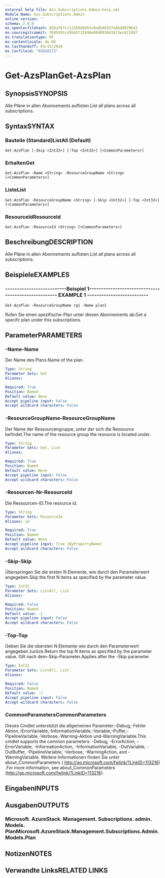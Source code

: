 ```yaml
---
external help file: Azs.Subscriptions.Admin-help.xml
Module Name: Azs.Subscriptions.Admin
online version: ''
schema: 2.0.0
ms.openlocfilehash: 02baf67cc13269d9d53c0adb40337adbd9929641
ms.sourcegitcommit: fb95591c45bb5f12b98e0690938d18f2ec611897
ms.translationtype: MT
ms.contentlocale: de-DE
ms.lasthandoff: 03/15/2020
ms.locfileid: "93828172"
---
```

# <span data-ttu-id="9ef16-101">Get-AzsPlan</span><span class="sxs-lookup"><span data-stu-id="9ef16-101">Get-AzsPlan</span></span>

## <span data-ttu-id="9ef16-102">Synopsis</span><span class="sxs-lookup"><span data-stu-id="9ef16-102">SYNOPSIS</span></span>
<span data-ttu-id="9ef16-103">Alle Pläne in allen Abonnements auflisten.</span><span class="sxs-lookup"><span data-stu-id="9ef16-103">List all plans across all subscriptions.</span></span>

## <span data-ttu-id="9ef16-104">Syntax</span><span class="sxs-lookup"><span data-stu-id="9ef16-104">SYNTAX</span></span>

### <span data-ttu-id="9ef16-105">Bauteile (Standard)</span><span class="sxs-lookup"><span data-stu-id="9ef16-105">ListAll (Default)</span></span>
```
Get-AzsPlan [-Skip <Int32>] [-Top <Int32>] [<CommonParameters>]
```

### <span data-ttu-id="9ef16-106">Erhalten</span><span class="sxs-lookup"><span data-stu-id="9ef16-106">Get</span></span>
```
Get-AzsPlan -Name <String> -ResourceGroupName <String> [<CommonParameters>]
```

### <span data-ttu-id="9ef16-107">Liste</span><span class="sxs-lookup"><span data-stu-id="9ef16-107">List</span></span>
```
Get-AzsPlan -ResourceGroupName <String> [-Skip <Int32>] [-Top <Int32>] [<CommonParameters>]
```

### <span data-ttu-id="9ef16-108">ResourceId</span><span class="sxs-lookup"><span data-stu-id="9ef16-108">ResourceId</span></span>
```
Get-AzsPlan -ResourceId <String> [<CommonParameters>]
```

## <span data-ttu-id="9ef16-109">Beschreibung</span><span class="sxs-lookup"><span data-stu-id="9ef16-109">DESCRIPTION</span></span>
<span data-ttu-id="9ef16-110">Alle Pläne in allen Abonnements auflisten.</span><span class="sxs-lookup"><span data-stu-id="9ef16-110">List all plans across all subscriptions.</span></span>

## <span data-ttu-id="9ef16-111">Beispiele</span><span class="sxs-lookup"><span data-stu-id="9ef16-111">EXAMPLES</span></span>

### <span data-ttu-id="9ef16-112">--------------------------Beispiel 1--------------------------</span><span class="sxs-lookup"><span data-stu-id="9ef16-112">-------------------------- EXAMPLE 1 --------------------------</span></span>
```
Get-AzsPlan -ResourceGroupName rg1 -Name plan1
```

<span data-ttu-id="9ef16-113">Rufen Sie einen spezifische-Plan unter diesen Abonnements ab.</span><span class="sxs-lookup"><span data-stu-id="9ef16-113">Get a specifc plan under this subscriptions.</span></span>

## <span data-ttu-id="9ef16-114">Parameter</span><span class="sxs-lookup"><span data-stu-id="9ef16-114">PARAMETERS</span></span>

### <span data-ttu-id="9ef16-115">-Name</span><span class="sxs-lookup"><span data-stu-id="9ef16-115">-Name</span></span>
<span data-ttu-id="9ef16-116">Der Name des Plans.</span><span class="sxs-lookup"><span data-stu-id="9ef16-116">Name of the plan.</span></span>

```yaml
Type: String
Parameter Sets: Get
Aliases: 

Required: True
Position: Named
Default value: None
Accept pipeline input: False
Accept wildcard characters: False
```

### <span data-ttu-id="9ef16-117">-ResourceGroupName</span><span class="sxs-lookup"><span data-stu-id="9ef16-117">-ResourceGroupName</span></span>
<span data-ttu-id="9ef16-118">Der Name der Ressourcengruppe, unter der sich die Ressource befindet.</span><span class="sxs-lookup"><span data-stu-id="9ef16-118">The name of the resource group the resource is located under.</span></span>

```yaml
Type: String
Parameter Sets: Get, List
Aliases: 

Required: True
Position: Named
Default value: None
Accept pipeline input: False
Accept wildcard characters: False
```

### <span data-ttu-id="9ef16-119">-Resourcen-Nr</span><span class="sxs-lookup"><span data-stu-id="9ef16-119">-ResourceId</span></span>
<span data-ttu-id="9ef16-120">Die Ressourcen-ID.</span><span class="sxs-lookup"><span data-stu-id="9ef16-120">The resource id.</span></span>

```yaml
Type: String
Parameter Sets: ResourceId
Aliases: id

Required: True
Position: Named
Default value: None
Accept pipeline input: True (ByPropertyName)
Accept wildcard characters: False
```

### <span data-ttu-id="9ef16-121">-Skip</span><span class="sxs-lookup"><span data-stu-id="9ef16-121">-Skip</span></span>
<span data-ttu-id="9ef16-122">Überspringen Sie die ersten N Elemente, wie durch den Parameterwert angegeben.</span><span class="sxs-lookup"><span data-stu-id="9ef16-122">Skip the first N items as specified by the parameter value.</span></span>

```yaml
Type: Int32
Parameter Sets: ListAll, List
Aliases: 

Required: False
Position: Named
Default value: -1
Accept pipeline input: False
Accept wildcard characters: False
```

### <span data-ttu-id="9ef16-123">-Top</span><span class="sxs-lookup"><span data-stu-id="9ef16-123">-Top</span></span>
<span data-ttu-id="9ef16-124">Geben Sie die obersten N Elemente wie durch den Parameterwert angegeben zurück.</span><span class="sxs-lookup"><span data-stu-id="9ef16-124">Return the top N items as specified by the parameter value.</span></span>
<span data-ttu-id="9ef16-125">Gilt nach dem-Skip-Parameter.</span><span class="sxs-lookup"><span data-stu-id="9ef16-125">Applies after the -Skip parameter.</span></span>

```yaml
Type: Int32
Parameter Sets: ListAll, List
Aliases: 

Required: False
Position: Named
Default value: -1
Accept pipeline input: False
Accept wildcard characters: False
```

### <span data-ttu-id="9ef16-126">CommonParameters</span><span class="sxs-lookup"><span data-stu-id="9ef16-126">CommonParameters</span></span>
<span data-ttu-id="9ef16-127">Dieses Cmdlet unterstützt die allgemeinen Parameter:-Debug,-Fehler Aktion,-ErrorVariable,-InformationVariable,-Variable,-Puffer,-PipelineVariable,-Verbose,-Warning-Aktion und-WarningVariable.</span><span class="sxs-lookup"><span data-stu-id="9ef16-127">This cmdlet supports the common parameters: -Debug, -ErrorAction, -ErrorVariable, -InformationAction, -InformationVariable, -OutVariable, -OutBuffer, -PipelineVariable, -Verbose, -WarningAction, and -WarningVariable.</span></span> <span data-ttu-id="9ef16-128">Weitere Informationen finden Sie unter about_CommonParameters ( http://go.microsoft.com/fwlink/?LinkID=113216) .</span><span class="sxs-lookup"><span data-stu-id="9ef16-128">For more information, see about_CommonParameters (http://go.microsoft.com/fwlink/?LinkID=113216).</span></span>

## <span data-ttu-id="9ef16-129">Eingaben</span><span class="sxs-lookup"><span data-stu-id="9ef16-129">INPUTS</span></span>

## <span data-ttu-id="9ef16-130">Ausgaben</span><span class="sxs-lookup"><span data-stu-id="9ef16-130">OUTPUTS</span></span>

### <span data-ttu-id="9ef16-131">Microsoft. AzureStack. Management. Subscriptions. admin. Models. Plan</span><span class="sxs-lookup"><span data-stu-id="9ef16-131">Microsoft.AzureStack.Management.Subscriptions.Admin.Models.Plan</span></span>

## <span data-ttu-id="9ef16-132">Notizen</span><span class="sxs-lookup"><span data-stu-id="9ef16-132">NOTES</span></span>

## <span data-ttu-id="9ef16-133">Verwandte Links</span><span class="sxs-lookup"><span data-stu-id="9ef16-133">RELATED LINKS</span></span>

